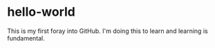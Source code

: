 # hello-world
This is my first foray into GitHub.  I'm doing this to learn and learning is fundamental.
